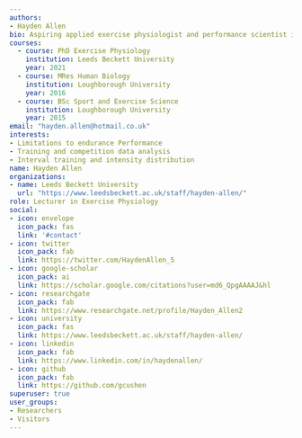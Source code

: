 ```yaml
---
authors:
- Hayden Allen
bio: Aspiring applied exercise physiologist and performance scientist in elite endurance sports. I completed my PhD at Leeds Beckett University (Oct 21) titled Detection methods medication use and sports performance in athletes with exercise-induced bronchoconstriction.
courses:
  - course: PhD Exercise Physiology
    institution: Leeds Beckett University
    year: 2021 
  - course: MRes Human Biology
    institution: Loughborough University
    year: 2016
  - course: BSc Sport and Exercise Science
    institution: Loughborough University
    year: 2015
email: "hayden.allen@hotmail.co.uk"
interests:
- Limitations to endurance Performance
- Training and competition data analysis 
- Interval training and intensity distribution
name: Hayden Allen
organizations:
- name: Leeds Beckett University
  url: "https://www.leedsbeckett.ac.uk/staff/hayden-allen/"
role: Lecturer in Exercise Physiology
social:
- icon: envelope
  icon_pack: fas
  link: '#contact'
- icon: twitter
  icon_pack: fab
  link: https://twitter.com/HaydenAllen_5
- icon: google-scholar
  icon_pack: ai
  link: https://scholar.google.com/citations?user=md6_QpgAAAAJ&hl
- icon: researchgate
  icon_pack: fab
  link: https://www.researchgate.net/profile/Hayden_Allen2
- icon: university
  icon_pack: fas
  link: https://www.leedsbeckett.ac.uk/staff/hayden-allen/
- icon: linkedin
  icon_pack: fab
  link: https://www.linkedin.com/in/haydenallen/
- icon: github
  icon_pack: fab
  link: https://github.com/gcushen
superuser: true
user_groups:
- Researchers
- Visitors
---
```



